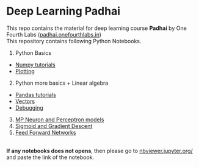 # Deep Learning Padhai
This repo contains the material for deep learning course **Padhai** by One Fourth Labs ([padhai.onefourthlabs.in](padhai.onefourthlabs.in))
<br>
This repository contains following Python Notebooks.
1. Python Basics
  * [Numpy tutorials](https://github.com/tarunlahrod/Deep-Learning-PadhAI/blob/master/1.%20Python%20Basics/Numpy%20Tutorial.ipynb)
  * [Plotting](https://github.com/tarunlahrod/Deep-Learning-PadhAI/blob/master/1.%20Python%20Basics/Plotting.ipynb)
2. Python more basics + Linear algebra
  * [Pandas tutorials](https://github.com/tarunlahrod/Deep-Learning-PadhAI/blob/master/2.%20Python%20more%20basics%20%2B%20Linear%20algebra/Pandas%20tutorials.ipynb)
  * [Vectors](https://github.com/tarunlahrod/Deep-Learning-PadhAI/blob/master/2.%20Python%20more%20basics%20%2B%20Linear%20algebra/Vectors.ipynb)
  * [Debugging](https://github.com/tarunlahrod/Deep-Learning-PadhAI/blob/master/2.%20Python%20more%20basics%20%2B%20Linear%20algebra/Debugging.ipynb)
3. [MP Neuron and Perceptron models](https://github.com/tarunlahrod/Deep-Learning-PadhAI/blob/master/3.%20Python:%20MP%20Neuron%2C%20Perceptron%2C%20Test%20and%20Train/MP%20Neuron%20and%20Perceptron%20Model.ipynb)
4. [Sigmoid and Gradient Descent](https://github.com/tarunlahrod/Deep-Learning-PadhAI/blob/master/4.%20Sigmoid%20and%20gradient%20descent/Sigmoid%20Neuron.ipynb)
5. [Feed Forward Networks](https://github.com/tarunlahrod/Deep-Learning-PadhAI/tree/master/5.%20Feed%20Forward%20Networks)


<br> **If any notebooks does not opens**, then please go to [nbviewer.jupyter.org/](https://nbviewer.jupyter.org/) and paste the link of the notebook.

